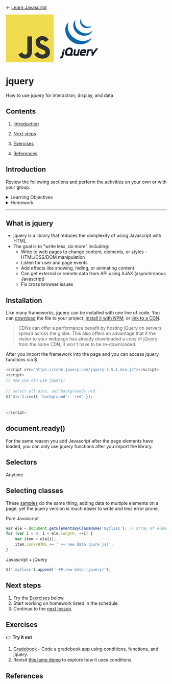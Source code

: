 
← [Learn Javascript](../../README.md)

<a href="../../README.md"><img width="150" src="../../assets/img/logos/logo-javascript-150w.png"></a> <a href="../../README.md"><img width="150" src="../../assets/img/logos/logo-jquery-240sq.png"></a>

# jquery

How to use jquery for interaction, display, and data


## Contents

1. [Introduction](#introduction)

1. [Next steps](#next-steps)
1. [Exercises](#exercises)
1. [References](#references)


## Introduction

Review the following sections and perform the activities on your own or with your group.

<details>
<summary>Learning Objectives</summary>

Students who complete this module will be able to:

- Demonstrate how to import and use jquery library in a web page
- Explain how jquery selectors, chaining (dot notation), and callback functions operate.
- Use Javascript and jquery to listen for user events, get and set data, and control the display of elements on a web page

</details>

<details>
<summary>Homework</summary>

- [Previous lessons and homework](../../README.md)
- Codecademy jquery Cheatsheets
    - [Introduction](../../reference-sheets/jquery-01-introduction.pdf)
    - [Effects](../../reference-sheets/jquery-02-effects.pdf)
    - [Event Handlers](../../reference-sheets/jquery-03-events.pdf)
    - [Style Methods](../../reference-sheets/jquery-04-style-methods.pdf)
    - [Traversing the DOM](../../reference-sheets/jquery-05-dom-traversing.pdf)
- Quiz 10 - JS jQuery and the DOM

</details>






---



## What is jquery

- jquery is a library that reduces the complexity of using Javascript with HTML.
- The goal is to "write less, do more" including:
    - Write to web pages to change content, elements, or styles - HTML/CSS/DOM manipulation
    - Listen for user and page events
    - Add effects like showing, hiding, or animating content
    - Can get external or remote data from API using AJAX (asynchronous Javascript)
    - Fix cross browser issues




## Installation

Like many frameworks, jquery can be installed with one line of code. You can [download](https://jquery.com/download/) the file to your project, [install it with NPM](https://jquery.com/download/#downloading-jquery-using-npm-or-yarn), or [link to a CDN](https://jquery.com/download/#using-jquery-with-a-cdn).

> CDNs can offer a performance benefit by hosting jQuery on servers spread across the globe. This also offers an advantage that if the visitor to your webpage has already downloaded a copy of jQuery from the same CDN, it won't have to be re-downloaded.

After you import the framework into the page and you can access jquery functions via $



```js
<script src="https://code.jquery.com/jquery-3.5.1.min.js"></script>
<script>
// now you can use jquery!

// select all divs, set backgrounds red
$('div').css({ 'background': 'red' });


</script>
```


## document.ready()

For the same reason you add Javascript after the page elements have loaded, you can only use jquery functions after you import the library.





## Selectors

Anytime







## Selecting classes

These [samples](demos/1-dom-vanilla-vs-jquery.html) do the same thing, adding data to multiple elements on a page, yet the jquery version is much easier to write and less error prone.



Pure Javascript

```js
var ele = document.getElementsByClassName('myClass'); // array of elements
for (var i = 0; i < ele.length; ++i) {
	var item = ele[i];
	item.innerHTML += ' ++ new data (pure js)';
}
```

Javascript + jQuery

```js
$('.myClass').append(' ## new data (jquery)');
```













## Next steps

1. Try the [Exercises](#exercises) below.
1. Start working on homework listed in the schedule.
1. Continue to the [next lesson](../../README.md#javascript-part1).




## Exercises

👉 **Try it out**

1. [Gradebook](../../topics/single-page-apps/grade-book/README.md) - Code a gradebook app using conditions, functions, and jquery.
1. Revisit [this lamp demo](../../topics/single-page-apps/javascript-lamp/index.html) to explore how it uses conditions.


## References
